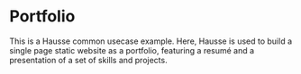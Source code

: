 # Portfolio

This is a Hausse common usecase example. Here, Hausse is used to build a single page static website as a portfolio, featuring a resumé and a presentation of a set of skills and projects.